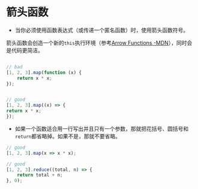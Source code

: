 # 箭头函数

- 当你必须使用函数表达式（或传递一个匿名函数）时，使用箭头函数符号。

箭头函数会创造一个新的`this`执行环境（参考[Arrow Functions -MDN](https://developer.mozilla.org/zh-CN/docs/Web/JavaScript/Reference/Functions/Arrow_functions)），同时会是代码更简洁。

```javascript

// bad
[1, 2, 3].map(function (x) {
    return x * x;
});


// good
[1, 2, 3].map((x) => {
return x * x;
});
```

- 如果一个函数适合用一行写出并且只有一个参数，那就把花括号、圆括号和 `return`都省略掉。如果不是，那就不要省略。

```javascript
// good
[1, 2, 3].map(x => x * x);

// good
[1, 2, 3].reduce((total, n) => {
    return total + n;
}, 0);
```

